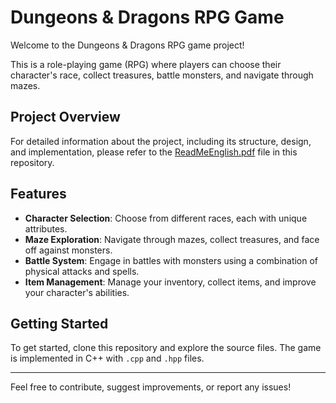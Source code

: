 # Dungeons & Dragons RPG Game

Welcome to the Dungeons & Dragons RPG game project!

This is a role-playing game (RPG) where players can choose their character's race, collect treasures, battle monsters, and navigate through mazes.

## Project Overview

For detailed information about the project, including its structure, design, and implementation, please refer to the [ReadMeEnglish.pdf](https://github.com/AceEmo/DungeonsAndDragons/blob/main/Dungeons%26Dragons(RPG-Game)/ReadMeEnglish.pdf) file in this repository.

## Features

- **Character Selection**: Choose from different races, each with unique attributes.
- **Maze Exploration**: Navigate through mazes, collect treasures, and face off against monsters.
- **Battle System**: Engage in battles with monsters using a combination of physical attacks and spells.
- **Item Management**: Manage your inventory, collect items, and improve your character's abilities.

## Getting Started

To get started, clone this repository and explore the source files. The game is implemented in C++ with `.cpp` and `.hpp` files.

---

Feel free to contribute, suggest improvements, or report any issues!
